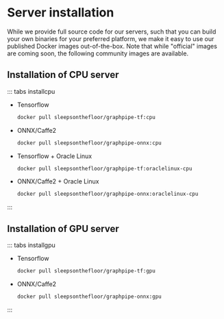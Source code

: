 # Server installation
While we provide full source code for our servers, such that you can build your
own binaries for your preferred platform, we make it easy to use our published
Docker images out-of-the-box.  Note that while "official" images are coming
soon, the following community images are available.

## Installation of CPU server

::: tabs installcpu

- Tensorflow

    ```bash
    docker pull sleepsonthefloor/graphpipe-tf:cpu
    ```

- ONNX/Caffe2

    ```bash
    docker pull sleepsonthefloor/graphpipe-onnx:cpu
    ```

- Tensorflow + Oracle Linux

    ```bash
    docker pull sleepsonthefloor/graphpipe-tf:oraclelinux-cpu
    ```

- ONNX/Caffe2 + Oracle Linux

    ```bash
    docker pull sleepsonthefloor/graphpipe-onnx:oraclelinux-cpu
    ```
:::


## Installation of GPU server
::: tabs installgpu

- Tensorflow

    ```bash
    docker pull sleepsonthefloor/graphpipe-tf:gpu
    ```

- ONNX/Caffe2

    ```bash
    docker pull sleepsonthefloor/graphpipe-onnx:gpu
    ```

:::
